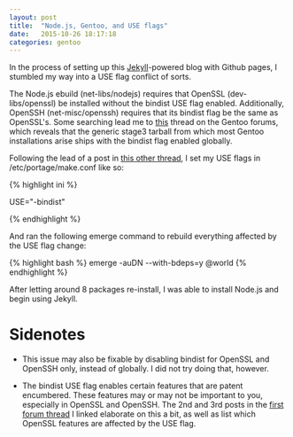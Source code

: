 ```yaml
---
layout: post
title:  "Node.js, Gentoo, and USE flags"
date:   2015-10-26 18:17:18
categories: gentoo
---
```


In the process of setting up this [Jekyll][jekyll]-powered blog with Github pages, I stumbled my way into a USE flag conflict of sorts. 

The Node.js ebuild (net-libs/nodejs) requires that OpenSSL (dev-libs/openssl) be installed without the bindist USE flag enabled. Additionally, OpenSSH (net-misc/openssh) requires that its bindist flag be the same as OpenSSL's. Some searching lead me to [this][forumpost2] thread on the Gentoo forums, which reveals that the generic stage3 tarball from which most Gentoo installations arise ships with the bindist flag enabled globally.

Following the lead of a post in [this other thread][forumpost1], I set my USE flags in /etc/portage/make.conf like so:

{% highlight ini %}

USE="-bindist"

{% endhighlight %}

And ran the following emerge command to rebuild everything affected by the USE flag change: 

{% highlight bash %}
emerge -auDN --with-bdeps=y @world
{% endhighlight %}

After letting around 8 packages re-install, I was able to install Node.js and begin using Jekyll.

# Sidenotes

* This issue may also be fixable by disabling bindist for OpenSSL and OpenSSH only, instead of globally. I did not try doing that, however.

* The bindist USE flag enables certain features that are patent encumbered. These features may or may not be important to you, especially in OpenSSL and OpenSSH. The 2nd and 3rd posts in the [first forum thread][forumpost2] I linked elaborate on this a bit, as well as list which OpenSSL features are affected by the USE flag.


[jekyll]: [http://jekyllrb.com/]
[forumpost1]: https://forums-lb.gentoo.org/viewtopic-t-1020062.html?sid=10829fdcb814a382f4374370f07d53d5
[forumpost2]: https://forums.gentoo.org/viewtopic-t-985044-highlight-bind+openssl.html
